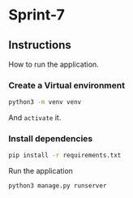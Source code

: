 # Sprint-7

## Instructions

How to run the application.

### Create a Virtual environment

```bash
python3 -m venv venv
```

And `activate` it.

### Install dependencies

```bash
pip install -r requirements.txt
```

Run the application

```bash
python3 manage.py runserver
```
